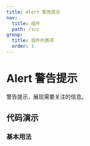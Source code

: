 ```yaml
---
title: Alert 警告提示
nav:
  title: 组件
  path: /src
group:
  title: 组件列表项
  order: 1
---
```


# Alert 警告提示

警告提示，展现需要关注的信息。

## 代码演示

### 基本用法

<code src="./demo/basic.tsx"></code>

<code src="./demo/ceshi.tsx"></code>

<API src="./index.tsx"></API>
